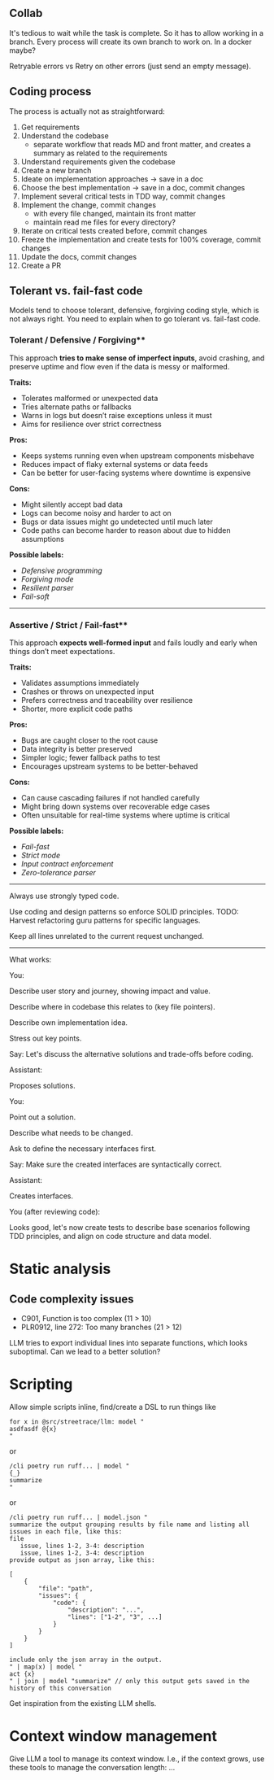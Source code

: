 ## Collab

It's tedious to wait while the task is complete. So it has to allow working in a branch.
Every process will create its own branch to work on. In a docker maybe?

Retryable errors vs Retry on other errors (just send an empty message).

## Coding process

The process is actually not as straightforward:

1. Get requirements
2. Understand the codebase
    - separate workflow that reads MD and front matter, and creates a summary as related to the requirements
3. Understand requirements given the codebase
4. Create a new branch
4. Ideate on implementation approaches -> save in a doc
5. Choose the best implementation -> save in a doc, commit changes
6. Implement several critical tests in TDD way, commit changes
7. Implement the change, commit changes
    - with every file changed, maintain its front matter
    - maintain read me files for every directory?
8. Iterate on critical tests created before, commit changes
9. Freeze the implementation and create tests for 100% coverage, commit changes
10. Update the docs, commit changes
11. Create a PR

## Tolerant vs. fail-fast code

Models tend to choose tolerant, defensive, forgiving coding style, which is not always right. You need to explain when to go tolerant vs. fail-fast code.

### Tolerant / Defensive / Forgiving**
This approach **tries to make sense of imperfect inputs**, avoid crashing, and preserve uptime and flow even if the data is messy or malformed.

**Traits:**
- Tolerates malformed or unexpected data
- Tries alternate paths or fallbacks
- Warns in logs but doesn’t raise exceptions unless it must
- Aims for resilience over strict correctness

**Pros:**
- Keeps systems running even when upstream components misbehave
- Reduces impact of flaky external systems or data feeds
- Can be better for user-facing systems where downtime is expensive

**Cons:**
- Might silently accept bad data
- Logs can become noisy and harder to act on
- Bugs or data issues might go undetected until much later
- Code paths can become harder to reason about due to hidden assumptions

**Possible labels:**
- *Defensive programming*
- *Forgiving mode*
- *Resilient parser*
- *Fail-soft*

---

### Assertive / Strict / Fail-fast**
This approach **expects well-formed input** and fails loudly and early when things don’t meet expectations.

**Traits:**
- Validates assumptions immediately
- Crashes or throws on unexpected input
- Prefers correctness and traceability over resilience
- Shorter, more explicit code paths

**Pros:**
- Bugs are caught closer to the root cause
- Data integrity is better preserved
- Simpler logic; fewer fallback paths to test
- Encourages upstream systems to be better-behaved

**Cons:**
- Can cause cascading failures if not handled carefully
- Might bring down systems over recoverable edge cases
- Often unsuitable for real-time systems where uptime is critical

**Possible labels:**
- *Fail-fast*
- *Strict mode*
- *Input contract enforcement*
- *Zero-tolerance parser*

---

Always use strongly typed code.

Use coding and design patterns so enforce SOLID principles. TODO: Harvest refactoring guru patterns for specific languages.

Keep all lines unrelated to the current request unchanged.


---

What works:

You:

Describe user story and journey, showing impact and value.

Describe where in codebase this relates to (key file pointers).

Describe own implementation idea.

Stress out key points.

Say: Let's discuss the alternative solutions and trade-offs before coding.

Assistant:

Proposes solutions.

You:

Point out a solution.

Describe what needs to be changed.

Ask to define the necessary interfaces first.

Say: Make sure the created interfaces are syntactically correct.

Assistant:

Creates interfaces.

You (after reviewing code):

Looks good, let's now create tests to describe base scenarios following TDD principles, and align on code structure and data model.

# Static analysis

## Code complexity issues

* C901, Function is too complex (11 > 10)
* PLR0912, line 272: Too many branches (21 > 12)

LLM tries to export individual lines into separate functions, which looks suboptimal. Can we lead to a better solution?

# Scripting

Allow simple scripts inline, find/create a DSL to run things like

```
for x in @src/streetrace/llm: model "
asdfasdf @{x}
"
```

or

```
/cli poetry run ruff... | model "
{_}
summarize
"
```

or

```
/cli poetry run ruff... | model.json "
summarize the output grouping results by file name and listing all issues in each file, like this:
file
   issue, lines 1-2, 3-4: description
   issue, lines 1-2, 3-4: description
provide output as json array, like this:

[
    {
        "file": "path",
        "issues": {
            "code": {
                "description": "...",
                "lines": ["1-2", "3", ...]
            }
        }
    }
]

include only the json array in the output.
" | map(x) | model "
act {x}
" | join | model "summarize" // only this output gets saved in the history of this conversation
```

Get inspiration from the existing LLM shells.


# Context window management

Give LLM a tool to manage its context window. I.e., if the context grows, use these tools to manage the
conversation length: ...